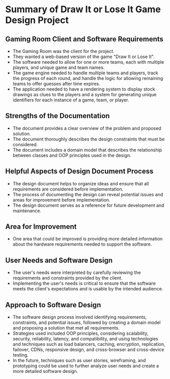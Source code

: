 # Summary of Draw It or Lose It Game Design Project

## Gaming Room Client and Software Requirements

- The Gaming Room was the client for the project.
- They wanted a web-based version of the game "Draw It or Lose It".
- The software needed to allow for one or more teams, each with multiple players, and unique game and team names.
- The game engine needed to handle multiple teams and players, track the progress of each round, and handle the logic for allowing remaining teams to offer guesses after time expires.
- The application needed to have a rendering system to display stock drawings as clues to the players and a system for generating unique identifiers for each instance of a game, team, or player.

## Strengths of the Documentation

- The document provides a clear overview of the problem and proposed solution.
- The document thoroughly describes the design constraints that must be considered.
- The document includes a domain model that describes the relationship between classes and OOP principles used in the design.

## Helpful Aspects of Design Document Process

- The design document helps to organize ideas and ensure that all requirements are considered before implementation.
- The process of documenting the design can reveal potential issues and areas for improvement before implementation.
- The design document serves as a reference for future development and maintenance.

## Area for Improvement

- One area that could be improved is providing more detailed information about the hardware requirements needed to support the software.

## User Needs and Software Design

- The user's needs were interpreted by carefully reviewing the requirements and constraints provided by the client.
- Implementing the user's needs is critical to ensure that the software meets the client's expectations and is usable by the intended audience.

## Approach to Software Design

- The software design process involved identifying requirements, constraints, and potential issues, followed by creating a domain model and proposing a solution that met all requirements.
- Strategies used included OOP principles, considering scalability, security, reliability, latency, and compatibility, and using technologies and techniques such as load balancers, caching, encryption, replication, failover, CDNs, responsive design, and cross-browser and cross-device testing. 
- In the future, techniques such as user stories, wireframing, and prototyping could be used to further analyze user needs and create a more detailed software design.
